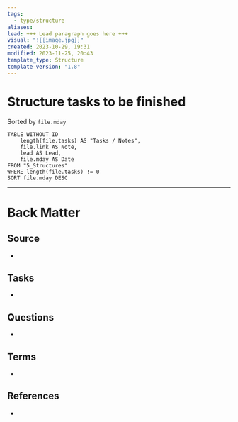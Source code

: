 ```yaml
---
tags:
  - type/structure
aliases: 
lead: +++ Lead paragraph goes here +++
visual: "![[image.jpg]]"
created: 2023-10-29, 19:31
modified: 2023-11-25, 20:43
template_type: Structure
template-version: "1.8"
---
```


# Structure tasks to be finished

<!-- Main STRUCTURE of my content -->
Sorted by `file.mday`
```dataview
TABLE WITHOUT ID
	length(file.tasks) AS "Tasks / Notes",
	file.link AS Note,
	lead AS Lead,
	file.mday AS Date
FROM "5_Structures" 
WHERE length(file.tasks) != 0
SORT file.mday DESC
```


---
# Back Matter
## Source
<!-- Always keep a link to the source. --> 
- 

## Tasks
<!-- What remains to be done with this note? --> 
- 

## Questions
<!-- What remains for you to consider? --> 
- 

## Terms
<!-- Links to definition pages -->
- 

## References
<!-- Links to pages not referenced in the content -->
- 